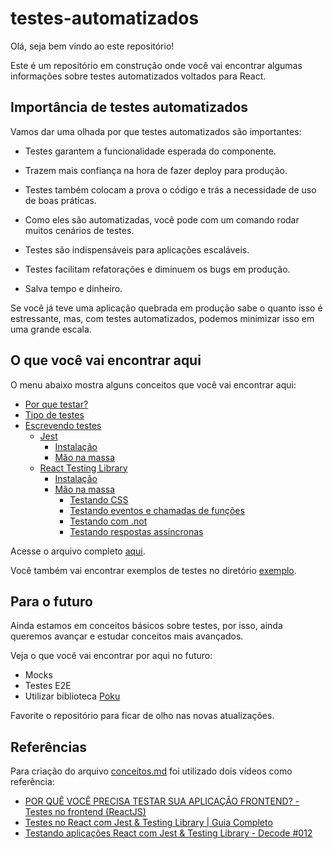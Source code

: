 # testes-automatizados

Olá, seja bem vindo ao este repositório!

Este é um repositório em construção onde você vai encontrar algumas informações sobre testes automatizados voltados para React.

## Importância de testes automatizados

Vamos dar uma olhada por que testes automatizados são importantes:

- Testes garantem a funcionalidade esperada do componente.

- Trazem mais confiança na hora de fazer deploy para produção.

- Testes também colocam a prova o código e trás a necessidade de uso de boas práticas.

- Como eles são automatizadas, você pode com um comando rodar muitos cenários de testes.

- Testes são indispensáveis para aplicações escaláveis.

- Testes facilitam refatorações e diminuem os bugs em produção.

- Salva tempo e dinheiro.

Se você já teve uma aplicação quebrada em produção sabe o quanto isso é estressante, mas, com testes automatizados, podemos minimizar isso em uma grande escala.

## O que você vai encontrar aqui

O menu abaixo mostra alguns conceitos que você vai encontrar aqui:

- [Por que testar?](conceitos.md#por-quê)
- [Tipo de testes](conceitos.md#tipo-de-testes)
- [Escrevendo testes](conceitos.md#como-escrevemos-testes)
    - [Jest](conceitos.md#jest)
        - [Instalação](conceitos.md#instalação)
        - [Mão na massa](conceitos.md#criando-testes-unitários)
    - [React Testing Library](conceitos.md#react-testing-library-rtl)
        - [Instalação](conceitos.md#instalação-1)
        - [Mão na massa](conceitos.md#criando-testes-unitários-e-de-integração)
            - [Testando CSS](conceitos.md#testes-de-css)
            - [Testando eventos e chamadas de funções](conceitos.md#testes-verificando-chamada-de-função)
            - [Testando com .not](conceitos.md#testes-verificando-a-não-existência-de-um-elemento)
            - [Testando respostas assíncronas](conceitos.md#testando-respostas-assíncronas)

Acesse o arquivo completo [aqui](conceitos.md).

Você também vai encontrar exemplos de testes no diretório [exemplo](exemplo/).

## Para o futuro

Ainda estamos em conceitos básicos sobre testes, por isso, ainda queremos avançar e estudar conceitos mais avançados.

Veja o que você vai encontrar por aqui no futuro:

- Mocks
- Testes E2E
- Utilizar biblioteca [Poku](https://github.com/wellwelwel/poku)

Favorite o repositório para ficar de olho nas novas atualizações.

## Referências

Para criação do arquivo [conceitos.md](conceitos.md) foi utilizado dois vídeos como referência:

- [POR QUÊ VOCÊ PRECISA TESTAR SUA APLICAÇÃO FRONTEND? - Testes no frontend (ReactJS)](https://www.youtube.com/watch?v=A5MR50gqL5w&list=PLzILwKck99iYLWGii2eGA_PiV44gwD611)
- [Testes no React com Jest & Testing Library | Guia Completo](https://www.youtube.com/watch?v=0hVXjqHwvI0)
- [Testando aplicações React com Jest & Testing Library - Decode #012](https://www.youtube.com/live/edXudaVB0Bg?si=krUX15hZrizJAvhy)